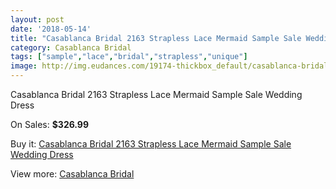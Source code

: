 ```yaml
---
layout: post
date: '2018-05-14'
title: "Casablanca Bridal 2163 Strapless Lace Mermaid Sample Sale Wedding Dress"
category: Casablanca Bridal
tags: ["sample","lace","bridal","strapless","unique"]
image: http://img.eudances.com/19174-thickbox_default/casablanca-bridal-2163-strapless-lace-mermaid-sample-sale-wedding-dress.jpg
---
```

Casablanca Bridal 2163 Strapless Lace Mermaid Sample Sale Wedding Dress

On Sales: **$326.99**
<a href="https://www.eudances.com/en/casablanca-bridal/5708-casablanca-bridal-2163-strapless-lace-mermaid-sample-sale-wedding-dress.html"><amp-img layout="responsive" width="600" height="600" src="//img.eudances.com/19174-thickbox_default/casablanca-bridal-2163-strapless-lace-mermaid-sample-sale-wedding-dress.jpg" alt="Casablanca Bridal 2163 Strapless Lace Mermaid Sample Sale Wedding Dress 0" /></a>
<a href="https://www.eudances.com/en/casablanca-bridal/5708-casablanca-bridal-2163-strapless-lace-mermaid-sample-sale-wedding-dress.html"><amp-img layout="responsive" width="600" height="600" src="//img.eudances.com/19176-thickbox_default/casablanca-bridal-2163-strapless-lace-mermaid-sample-sale-wedding-dress.jpg" alt="Casablanca Bridal 2163 Strapless Lace Mermaid Sample Sale Wedding Dress 1" /></a>
<a href="https://www.eudances.com/en/casablanca-bridal/5708-casablanca-bridal-2163-strapless-lace-mermaid-sample-sale-wedding-dress.html"><amp-img layout="responsive" width="600" height="600" src="//img.eudances.com/19175-thickbox_default/casablanca-bridal-2163-strapless-lace-mermaid-sample-sale-wedding-dress.jpg" alt="Casablanca Bridal 2163 Strapless Lace Mermaid Sample Sale Wedding Dress 2" /></a>

Buy it: [Casablanca Bridal 2163 Strapless Lace Mermaid Sample Sale Wedding Dress](https://www.eudances.com/en/casablanca-bridal/5708-casablanca-bridal-2163-strapless-lace-mermaid-sample-sale-wedding-dress.html "Casablanca Bridal 2163 Strapless Lace Mermaid Sample Sale Wedding Dress")

View more: [Casablanca Bridal](https://www.eudances.com/en/4-casablanca-bridal "Casablanca Bridal")